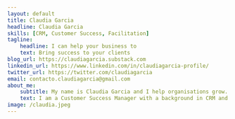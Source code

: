 ```yaml
---
layout: default
title: Claudia Garcia
headline: Claudia Garcia
skills: [CRM, Customer Success, Facilitation]
tagline: 
    headline: I can help your business to
    text: Bring success to your clients
blog_url: https://claudiagarcia.substack.com
linkedin_url: https://www.linkedin.com/in/claudiagarcia-profile/
twitter_url: https://twitter.com/claudiagarcia
email: contacto.claudiagarcia@gmail.com
about_me:
    subtitle: My name is Claudia Garcia and I help organisations grow.
    text: I am a Customer Success Manager with a background in CRM and Business Development. I have worked in the tech industry for over 5 years, helping companies grow and scale their business. I am passionate about helping people and organisations achieve their goals. I am a strong believer in the power of community and collaboration. I am also a certified facilitator and I love to help teams work better together.
image: /claudia.jpeg
---
```

